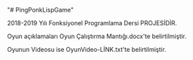 "# PingPonkLispGame" 

2018-2019 Yılı Fonksiyonel Programlama Dersi PROJESİDİR.

Oyun açıklamaları Oyun Çalıştırma Mantığı.docx'te belirtilmiştir.

Oyunun Videosu ise OyunVideo-LİNK.txt'te belirtilmiştir.
